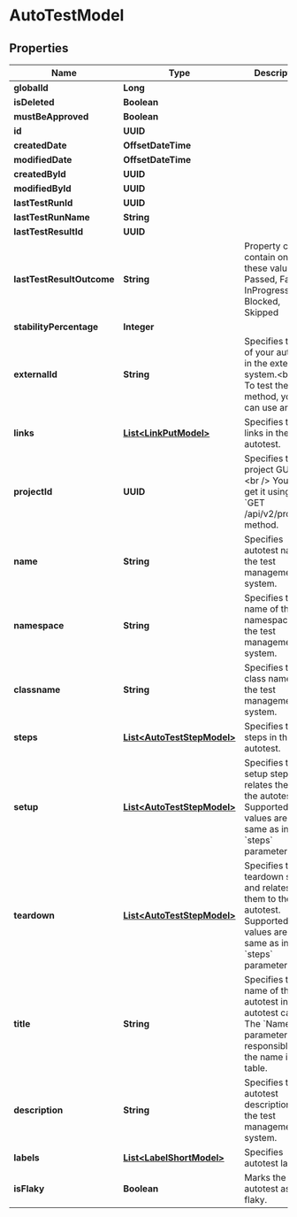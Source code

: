 

# AutoTestModel


## Properties

| Name | Type | Description | Notes |
|------------ | ------------- | ------------- | -------------|
|**globalId** | **Long** |  |  [optional] |
|**isDeleted** | **Boolean** |  |  [optional] |
|**mustBeApproved** | **Boolean** |  |  [optional] |
|**id** | **UUID** |  |  [optional] |
|**createdDate** | **OffsetDateTime** |  |  [optional] |
|**modifiedDate** | **OffsetDateTime** |  |  [optional] |
|**createdById** | **UUID** |  |  [optional] |
|**modifiedById** | **UUID** |  |  [optional] |
|**lastTestRunId** | **UUID** |  |  [optional] |
|**lastTestRunName** | **String** |  |  [optional] |
|**lastTestResultId** | **UUID** |  |  [optional] |
|**lastTestResultOutcome** | **String** | Property can contain one of these values: Passed, Failed, InProgress, Blocked, Skipped |  [optional] |
|**stabilityPercentage** | **Integer** |  |  [optional] |
|**externalId** | **String** | Specifies the ID of your autotest in the external system.&lt;br /&gt;  To test the method, you can use any ID. |  |
|**links** | [**List&lt;LinkPutModel&gt;**](LinkPutModel.md) | Specifies the links in the autotest. |  [optional] |
|**projectId** | **UUID** | Specifies the project GUID.&lt;br /&gt;  You can get it using the &#x60;GET /api/v2/projects&#x60; method. |  |
|**name** | **String** | Specifies autotest name in the test management system. |  |
|**namespace** | **String** | Specifies the name of the namespace in the test management system. |  [optional] |
|**classname** | **String** | Specifies the class name in the test management system. |  [optional] |
|**steps** | [**List&lt;AutoTestStepModel&gt;**](AutoTestStepModel.md) | Specifies the steps in the autotest. |  [optional] |
|**setup** | [**List&lt;AutoTestStepModel&gt;**](AutoTestStepModel.md) | Specifies the setup steps and relates them to the autotest. Supported values are the same as in the &#x60;steps&#x60; parameter. |  [optional] |
|**teardown** | [**List&lt;AutoTestStepModel&gt;**](AutoTestStepModel.md) | Specifies the teardown steps and relates them to the autotest. Supported values are the same as in the &#x60;steps&#x60; parameter. |  [optional] |
|**title** | **String** | Specifies the name of the autotest in the autotest card.   The &#x60;Name&#x60; parameter is responsible for the name in the table. |  [optional] |
|**description** | **String** | Specifies the autotest description in the test management system. |  [optional] |
|**labels** | [**List&lt;LabelShortModel&gt;**](LabelShortModel.md) | Specifies autotest labels. |  [optional] |
|**isFlaky** | **Boolean** | Marks the autotest as flaky. |  [optional] |



